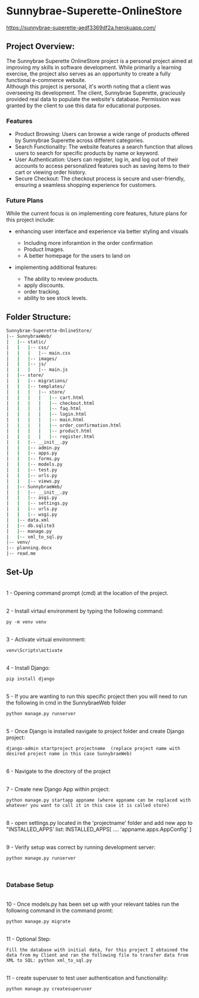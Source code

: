 # Sunnybrae-Superette-OnlineStore

https://sunnybrae-superette-aedf3369df2a.herokuapp.com/

## Project Overview:

The Sunnybrae Superette OnlineStore project is a personal project aimed at improving my skills in software development. While primarily a learning exercise, the project also serves as an opportunity to create a fully functional e-commerce website.
<br>
Although this project is personal, it's worth noting that a client was overseeing its development. The client, Sunnybrae Superette, graciously provided real data to populate the website's database. Permission was granted by the client to use this data for educational purposes.

### Features 
- Product Browsing: Users can browse a wide range of products offered by Sunnybrae Superette across different categories.
- Search Functionality: The website features a search function that allows users to search for specific products by name or keyword.
- User Authentication: Users can register, log in, and log out of their accounts to access personalized features such as saving items to their cart or viewing order history.
- Secure Checkout: The checkout process is secure and user-friendly, ensuring a seamless shopping experience for customers.

### Future Plans 

While the current focus is on implementing core features, future plans for this project include:

- enhancing user interface and experience via better styling and visuals
    - Including more inforamtion in the order confirmation 
    - Product Images. 
    - A better homepage for the users to land on

- implementing additional features:
    - The ability to review products. 
    - apply discounts. 
    - order tracking. 
    - ability to see stock levels.

## Folder Structure:
```bash
Sunnybrae-Superette-OnlineStore/
|-- SunnybraeWeb/
|   |-- static/
|   |   |-- css/
|   |   |   |-- main.css
|   |   |-- images/
|   |   |-- js/
|   |   |   |-- main.js
|   |-- store/
|   |   |-- migrations/
|   |   |-- templates/
|   |   |   |-- store/
|   |   |   |   |-- cart.html
|   |   |   |   |-- checkout.html
|   |   |   |   |-- faq.html
|   |   |   |   |-- login.html
|   |   |   |   |-- main.html
|   |   |   |   |-- order_confirmation.html
|   |   |   |   |-- product.html
|   |   |   |   |-- register.html
|   |   |-- __init__.py
|   |   |-- admin.py
|   |   |-- apps.py
|   |   |-- forms.py
|   |   |-- models.py
|   |   |-- test.py
|   |   |-- urls.py
|   |   |-- views.py
|   |-- SunnybraeWeb/
|   |   |-- __init__.py
|   |   |-- asgi.py
|   |   |-- settings.py
|   |   |-- urls.py
|   |   |-- wsgi.py
|   |-- data.xml
|   |-- db.sqlite3
|   |-- manage.py
|   |-- xml_to_sql.py
|-- venv/
|-- planning.docx
|-- read.me
```


## Set-Up

<br> 1 - Opening command prompt (cmd) at the location of the project.

<br> 2 - Install virtaul environment by typing the following command: 
    
    py -m venv venv

<br> 3 - Activate virtual environment: 
    
    venv\Scripts\activate 

<br> 4 - Install Django: 

    pip install django 

<br> 5 - If you are wanting to run this specific project then you will need to run the following in cmd in the SunnybraeWeb folder

    python manage.py runserver

<br> 5 - Once Django is installed navigate to project folder and create Django project: 

    django-admin startproject projectname  (replace project name with desired project name in this case SunnybraeWeb)

<br> 6 - Navigate to the directory of the project

<br> 7 - Create new Django App within project: 
    
    python manage.py startapp appname (where appname can be replaced with whatever you want to call it in this case it is called store)

<br> 8 - open settings.py located in the 'projectname' folder and add new app to "INSTALLED_APPS' list: INSTALLED_APPS[
    ....
    'appname.apps.AppConfig'
]

<br> 9 - Verify setup was correct by running development server: 

    python manage.py runserver

<br>

### Database Setup
<br> 10 - Once models.py has been set up with your relevant tables run the following command in the command promt: 

    python manage.py migrate

<br> 11 - Optional Step: 

    Fill the database with initial data, for this project I obtained the data from my Client and ran the following file to transfer data from XML to SQL: python xml_to_sql.py 

<br> 11 - create superuser to test user authentication and functionality: 

    python manage.py createsuperuser 